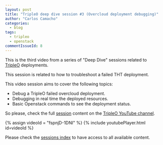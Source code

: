 ```yaml
---
layout: post
title: "TripleO deep dive session #3 (Overcloud deployment debugging)"
author: "Carlos Camacho"
categories:
  - blog
tags:
  - tripleo
  - openstack
commentIssueId: 8
---
```


This is the third video from a series of "Deep Dive" sessions
related to [TripleO](http://www.tripleo.org/) deployments.

This session is related to how to troubleshoot a
failed THT deployment.

This video session aims to cover the following topics:

* Debug a TripleO failed overcloud deployment.
* Debugging in real time the deployed resources.
* Basic Openstack commands to see the deployment status.

So please, check the full [session](https://www.youtube.com/watch?v=fspnjD-1DNI)
content on the [TripleO YouTube channel](https://www.youtube.com/channel/UCNGDxZGwUELpgaBoLvABsTA/).

{% assign videoId = "fspnjD-1DNI" %}
{% include youtubePlayer.html id=videoId %}

Please check the [sessions index](http://www.anstack.com/blog/2017/06/15/tripleo-deep-dive-session-index.html) to have access to all available content.

